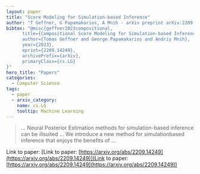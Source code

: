 ```yaml
---
layout: paper
title: "Score Modeling for Simulation-based Inference"
author: "T Geffner, G Papamakarios, A Mnih - arXiv preprint arXiv:2209.14249, 2022 - arxiv.org"
bibtex: "@misc{geffner2023compositional,
      title={Compositional Score Modeling for Simulation-based Inference},
      author={Tomas Geffner and George Papamakarios and Andriy Mnih},
      year={2023},
      eprint={2209.14249},
      archivePrefix={arXiv},
      primaryClass={cs.LG}
}"
hero_title: "Papers"
categories:
  - Computer Science
tags:
  - paper
  - arxiv_category:
    name: cs.LG
    tooltip: Machine Learning
---
```

>… Neural Posterior Estimation methods for simulation-based inference can be illsuited … We introduce a new method for simulationbased inference that enjoys the benefits of …

Link to paper: [Link to paper: [https://arxiv.org/abs/2209.14249](https://arxiv.org/abs/2209.14249)](Link to paper: [https://arxiv.org/abs/2209.14249](https://arxiv.org/abs/2209.14249))
